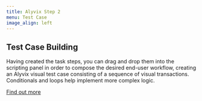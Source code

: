 ```yaml
---
title: Alyvix Step 2
menu: Test Case
image_align: left
---
```


## **Test Case** Building

Having created the task steps, you can drag and drop them into the scripting panel in order to compose the desired end-user workflow, creating an Alyvix visual test case consisting of a sequence of visual transactions. Conditionals and loops help implement more complex logic.

[Find out more](https://alyvix.com/learn/test_case_building/editor_scripting_panel.html?classes=btn,btn-primary,btn-lg&target=_blank)
